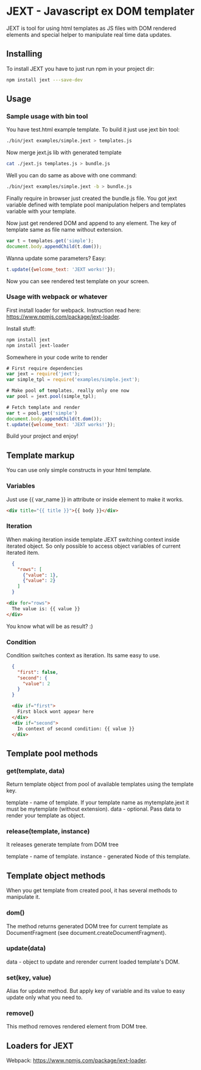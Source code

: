 JEXT - Javascript ex DOM templater
======

JEXT is tool for using html templates as JS files with DOM rendered elements and special helper to manipulate real time data updates.

## Installing
To install JEXT you have to just run npm in your project dir:

```bash
npm install jext ---save-dev
```

## Usage
### Sample usage with bin tool
You have test.html example template. To build it just use jext bin tool:

```bash
./bin/jext examples/simple.jext > templates.js
```

Now merge jext.js lib with generated template

```bash
cat ./jext.js templates.js > bundle.js
```

Well you can do same as above with one command:

```bash
./bin/jext examples/simple.jext -b > bundle.js
```

Finally require in browser just created the bundle.js file.
You got jext variable defined with template pool manipulation helpers and templates variable with your template.

Now just get rendered DOM and append to any element. The key of template same as file name without extension.

```javascript
var t = templates.get('simple');
document.body.appendChild(t.dom());
```

Wanna update some parameters? Easy:

```javascript
t.update({welcome_text: 'JEXT works!'});
```

Now you can see rendered test template on your screen.

### Usage with webpack or whatever
First install loader for webpack. Instruction read here: https://www.npmjs.com/package/jext-loader.

Install stuff:

```bash
npm install jext
npm install jext-loader
```

Somewhere in your code write to render

```javascript
# First require dependencies
var jext = require('jext');
var simple_tpl = require('examples/simple.jext');

# Make pool of templates, really only one now
var pool = jext.pool(simple_tpl);

# Fetch template and render
var t = pool.get('simple')
document.body.appendChild(t.dom());
t.update({welcome_text: 'JEXT works!'});
```

Build your project and enjoy!

## Template markup
You can use only simple constructs in your html template.

### Variables
Just use {{ var_name }} in attribute or inside element to make it works.
```html
<div title="{{ title }}">{{ body }}</div>
```

### Iteration
When making iteration inside template JEXT switching context inside iterated object. So only possible to access object variables of current iterated item.

```json
  {
    "rows": [
      {"value": 1},
      {"value": 2}
    ]
  }
```

```html
<div for="rows">
  The value is: {{ value }}
</div>
```

You know what will be as result? :)

### Condition
Condition switches context as iteration. Its same easy to use.

```json
  {
    "first": false,
    "second": {
      "value": 2
    }
  }
```

```html
  <div if="first">
    First block wont appear here
  </div>
  <div if="second">
    In context of second condition: {{ value }}
  </div>
```

## Template pool methods
### get(template, data)
Return template object from pool of available templates using the template key.

template - name of template. If your template name as mytemplate.jext it must be mytemplate (without extension).
data - optional. Pass data to render your template as object.

### release(template, instance)
It releases generate template from DOM tree

template - name of template.
instance - generated Node of this template.

## Template object methods
When you get template from created pool, it has several methods to manipulate it.

### dom()
The method returns generated DOM tree for current template as DocumentFragment (see document.createDocumentFragment).

### update(data)
data - object to update and rerender current loaded template's DOM.

### set(key, value)
Alias for update method. But apply key of variable and its value to easy update only what you need to.

### remove()
This method removes rendered element from DOM tree.

## Loaders for JEXT
Webpack: https://www.npmjs.com/package/jext-loader.
